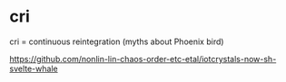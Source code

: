 # cri
cri = continuous reintegration (myths about Phoenix bird)

https://github.com/nonlin-lin-chaos-order-etc-etal/iotcrystals-now-sh-svelte-whale
